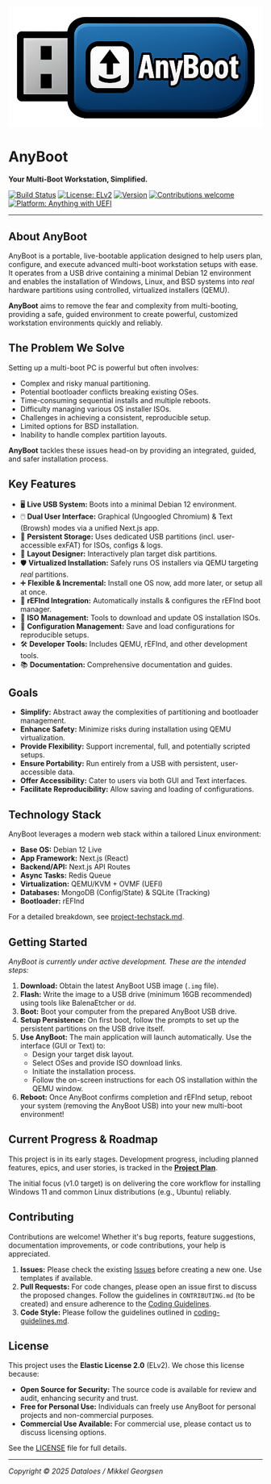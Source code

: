![AnyBoot Logo](logo.png)

# AnyBoot

**Your Multi-Boot Workstation, Simplified.**

<!-- Badges - Centering these often uses <p align="center"> in GFM -->
[![Build Status](https://img.shields.io/github/actions/workflow/status/YourUsername/anyboot/build.yml?branch=main&label=Build&logo=githubactions&logoColor=white)](https://github.com/YourUsername/anyboot/actions) [![License: ELv2](https://img.shields.io/badge/License-ELv2-blueviolet.svg)](LICENSE) [![Version](https://img.shields.io/badge/version-v0.1.0--alpha-blue)](./) [![Contributions welcome](https://img.shields.io/badge/contributions-welcome-brightgreen.svg?style=flat)](./#contributing) [![Platform: Anything with UEFI](https://img.shields.io/badge/Platform-Anything%20with%20UEFI-lightgrey)](./)

---

## About AnyBoot

AnyBoot is a portable, live-bootable application designed to help users plan, configure, and execute advanced multi-boot workstation setups with ease. It operates from a USB drive containing a minimal Debian 12 environment and enables the installation of Windows, Linux, and BSD systems into *real* hardware partitions using controlled, virtualized installers (QEMU).

**AnyBoot** aims to remove the fear and complexity from multi-booting, providing a safe, guided environment to create powerful, customized workstation environments quickly and reliably.

## The Problem We Solve

Setting up a multi-boot PC is powerful but often involves:

*   Complex and risky manual partitioning.
*   Potential bootloader conflicts breaking existing OSes.
*   Time-consuming sequential installs and multiple reboots.
*   Difficulty managing various OS installer ISOs.
*   Challenges in achieving a consistent, reproducible setup.
*   Limited options for BSD installation.
*   Inability to handle complex partition layouts.

**AnyBoot** tackles these issues head-on by providing an integrated, guided, and safer installation process.

## Key Features

*   🖥️ **Live USB System:** Boots into a minimal Debian 12 environment.
*   🖱️ **Dual User Interface:** Graphical (Ungoogled Chromium) & Text (Browsh) modes via a unified Next.js app.
*   💾 **Persistent Storage:** Uses dedicated USB partitions (incl. user-accessible exFAT) for ISOs, configs & logs.
*   📐 **Layout Designer:** Interactively plan target disk partitions.
*   🛡️ **Virtualized Installation:** Safely runs OS installers via QEMU targeting *real* partitions.
*   ➕ **Flexible & Incremental:** Install one OS now, add more later, or setup all at once.
*   🚀 **rEFInd Integration:** Automatically installs & configures the rEFInd boot manager.
*   🔄 **ISO Management:** Tools to download and update OS installation ISOs.
*   📝 **Configuration Management:** Save and load configurations for reproducible setups.
*   🛠️ **Developer Tools:** Includes QEMU, rEFInd, and other development tools.
*   📚 **Documentation:** Comprehensive documentation and guides.

## Goals

*   **Simplify:** Abstract away the complexities of partitioning and bootloader management.
*   **Enhance Safety:** Minimize risks during installation using QEMU virtualization.
*   **Provide Flexibility:** Support incremental, full, and potentially scripted setups.
*   **Ensure Portability:** Run entirely from a USB with persistent, user-accessible data.
*   **Offer Accessibility:** Cater to users via both GUI and Text interfaces.
*   **Facilitate Reproducibility:** Allow saving and loading of configurations.

## Technology Stack

AnyBoot leverages a modern web stack within a tailored Linux environment:

*   **Base OS:** Debian 12 Live
*   **App Framework:** Next.js (React)
*   **Backend/API:** Next.js API Routes
*   **Async Tasks:** Redis Queue
*   **Virtualization:** QEMU/KVM + OVMF (UEFI)
*   **Databases:** MongoDB (Config/State) & SQLite (Tracking)
*   **Bootloader:** rEFInd

For a detailed breakdown, see [project-techstack.md](project-techstack.md).

## Getting Started

*AnyBoot is currently under active development. These are the intended steps:*

1.  **Download:** Obtain the latest AnyBoot USB image (`.img` file).
2.  **Flash:** Write the image to a USB drive (minimum 16GB recommended) using tools like BalenaEtcher or `dd`.
3.  **Boot:** Boot your computer from the prepared AnyBoot USB drive.
4.  **Setup Persistence:** On first boot, follow the prompts to set up the persistent partitions on the USB drive itself.
5.  **Use AnyBoot:** The main application will launch automatically. Use the interface (GUI or Text) to:
    *   Design your target disk layout.
    *   Select OSes and provide ISO download links.
    *   Initiate the installation process.
    *   Follow the on-screen instructions for each OS installation within the QEMU window.
6.  **Reboot:** Once AnyBoot confirms completion and rEFInd setup, reboot your system (removing the AnyBoot USB) into your new multi-boot environment!

## Current Progress & Roadmap

This project is in its early stages. Development progress, including planned features, epics, and user stories, is tracked in the [**Project Plan**](project-plan.md).

The initial focus (v1.0 target) is on delivering the core workflow for installing Windows 11 and common Linux distributions (e.g., Ubuntu) reliably.

## Contributing

Contributions are welcome! Whether it's bug reports, feature suggestions, documentation improvements, or code contributions, your help is appreciated.

1.  **Issues:** Please check the existing [Issues](https://github.com/YourUsername/anyboot/issues) before creating a new one. Use templates if available.
2.  **Pull Requests:** For code changes, please open an issue first to discuss the proposed changes. Follow the guidelines in `CONTRIBUTING.md` (to be created) and ensure adherence to the [Coding Guidelines](coding-guidelines.md).
3.  **Code Style:** Please follow the guidelines outlined in [coding-guidelines.md](coding-guidelines.md).

## License

This project uses the **Elastic License 2.0** (ELv2). We chose this license because:

*   **Open Source for Security:** The source code is available for review and audit, enhancing security and trust.
*   **Free for Personal Use:** Individuals can freely use AnyBoot for personal projects and non-commercial purposes.
*   **Commercial Use Available:** For commercial use, please contact us to discuss licensing options.

See the [LICENSE](LICENSE) file for full details.

---

*Copyright © 2025 Dataloes / Mikkel Georgsen*